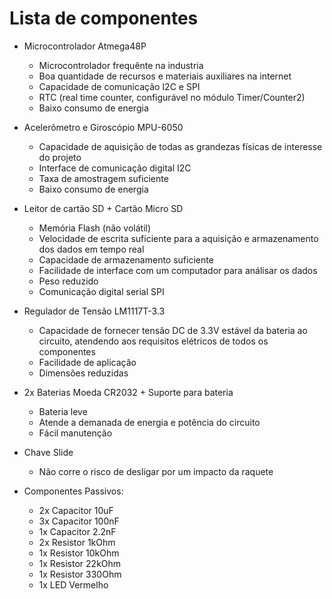 # Lista de componentes

- Microcontrolador Atmega48P
  - Microcontrolador frequênte na industria
  - Boa quantidade de recursos e materiais auxiliares na internet
  - Capacidade de comunicação I2C e SPI 
  - RTC (real time counter, configurável no módulo Timer/Counter2)
  - Baixo consumo de energia
 
- Acelerômetro e Giroscópio MPU-6050
  - Capacidade de aquisição de todas as grandezas físicas de interesse do projeto
  - Interface de comunicação digital I2C
  - Taxa de amostragem suficiente
  - Baixo consumo de energia

- Leitor de cartão SD + Cartão Micro SD
  - Memória Flash (não volátil)
  - Velocidade de escrita suficiente para a aquisição e armazenamento dos dados em tempo real
  - Capacidade de armazenamento suficiente
  - Facilidade de interface com um computador para análisar os dados
  - Peso reduzido
  - Comunicação digital serial SPI

- Regulador de Tensão LM1117T-3.3
  - Capacidade de fornecer tensão DC de 3.3V estável da bateria ao circuito, atendendo aos requisitos elétricos de todos os componentes
  - Facilidade de aplicação
  - Dimensões reduzidas

- 2x Baterias Moeda CR2032 + Suporte para bateria
  - Bateria leve
  - Atende a demanada de energia e potência do circuito
  - Fácil manutenção

- Chave Slide
  - Não corre o risco de desligar por um impacto da raquete 
 
- Componentes Passivos:
  - 2x Capacitor 10uF
  - 3x Capacitor 100nF
  - 1x Capacitor 2.2nF
  - 2x Resistor 1kOhm
  - 1x Resistor 10kOhm
  - 1x Resistor 22kOhm
  - 1x Resistor 330Ohm
  - 1x LED Vermelho
